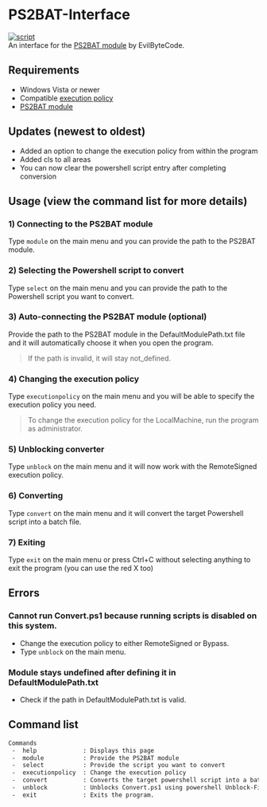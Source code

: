 # PS2BAT-Interface
[![script](https://img.shields.io/github/actions/workflow/status/ExtremePro11299/Powershell-networking-tool/powershell.yml?label=PowerShellScriptAnalysis&logo=PowerShell)](https://github.com/ExtremePro11299/Powershell-networking-tool/actions?workflow=PSScriptAnalyzer)  
An interface for the [PS2BAT module](https://github.com/EvilBytecode/PS2BAT) by EvilByteCode.

## Requirements
- Windows Vista or newer
- Compatible [execution policy](https://learn.microsoft.com/en-us/powershell/module/microsoft.powershell.core/about/about_execution_policies?view=powershell-7.4)
- [PS2BAT module](https://github.com/EvilBytecode/PS2BAT)

## Updates (newest to oldest)
- Added an option to change the execution policy from within the program
- Added cls to all areas
- You can now clear the powershell script entry after completing conversion

## Usage (view the command list for more details)

### 1) Connecting to the PS2BAT module
Type `module` on the main menu and you can provide the path to the PS2BAT module.

### 2) Selecting the Powershell script to convert
Type `select` on the main menu and you can provide the path to the Powershell script you want to convert.

### 3) Auto-connecting the PS2BAT module (optional)
Provide the path to the PS2BAT module in the DefaultModulePath.txt file and it will automatically choose it when you open the program.
> If the path is invalid, it will stay not_defined.

### 4) Changing the execution policy
Type `executionpolicy` on the main menu and you will be able to specify the execution policy you need. 
> To change the execution policy for the LocalMachine, run the program as administrator.

### 5) Unblocking converter
Type `unblock` on the main menu and it will now work with the RemoteSigned execution policy.

### 6) Converting
Type `convert` on the main menu and it will convert the target Powershell script into a batch file.

### 7) Exiting
Type `exit` on the main menu or press Ctrl+C without selecting anything to exit the program (you can use the red X too)
## Errors
### Cannot run Convert.ps1 because running scripts is disabled on this system.
- Change the execution policy to either RemoteSigned or Bypass.
- Type `unblock` on the main menu.
### Module stays undefined after defining it in DefaultModulePath.txt
- Check if the path in DefaultModulePath.txt is valid.
## Command list
```txt
Commands
 -  help             : Displays this page
 -  module           : Provide the PS2BAT module
 -  select           : Provide the script you want to convert
 -  executionpolicy  : Change the execution policy   
 -  convert          : Converts the target powershell script into a batch file
 -  unblock          : Unblocks Convert.ps1 using powershell Unblock-File.
 -  exit             : Exits the program.
```